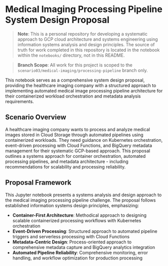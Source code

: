 # Medical Imaging Processing Pipeline System Design Proposal

> **Note**: This is a personal repository for developing a systematic approach to GCP cloud architecture and systems engineering using information systems analysis and design principles. The source of truth for work completed in this repository is located in the notebook within the `notebooks/` directory, not in this README.

> **Branch Scope**: All work for this project is scoped to the `scenario03/medical-imaging/processing-pipeline` branch only.

This notebook serves as a comprehensive system design proposal, providing the healthcare imaging company with a structured approach to implementing automated medical image processing pipeline architecture for their containerized workload orchestration and metadata analysis requirements.

## Scenario Overview
A healthcare imaging company wants to process and analyze medical images stored in Cloud Storage through automated pipelines using containerized workloads. They need guidance on Kubernetes orchestration, event-driven processing with Cloud Functions, and BigQuery metadata management for their systematic GCP-based approach. This proposal outlines a systems approach for container orchestration, automated processing pipelines, and metadata architecture - including recommendations for scalability and processing reliability.

## Proposal Framework
This Jupyter notebook presents a systems analysis and design approach to the medical imaging processing pipeline challenge. The proposal follows established information systems design principles, emphasizing:
- **Container-First Architecture**: Methodical approach to designing scalable containerized processing workflows with Kubernetes orchestration
- **Event-Driven Processing**: Structured approach to automated pipeline triggers and serverless processing with Cloud Functions
- **Metadata-Centric Design**: Process-oriented approach to comprehensive metadata capture and BigQuery analytics integration
- **Automated Pipeline Reliability**: Comprehensive monitoring, error handling, and workflow optimization for production processing